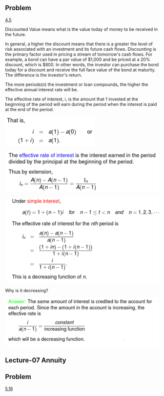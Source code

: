 ## Problem

[4.5](https://www.youtube.com/watch?v=Nohj7ftH-Ak&list=PLdMfoghed2YJhK9bdhgSLeicrwEMVWTR_&index=8)

Discounted Value means what is the value today of money to be received in the future.

In general, a higher the discount means that there is a greater the level of risk associated with an investment and its future cash flows. Discounting is the primary factor used in pricing a stream of tomorrow's cash flows. For example, a bond can have a par value of $1,000 and be priced at a 20% discount, which is $800. In other words, the investor can purchase the bond today for a discount and receive the full face value of the bond at maturity. The difference is the investor's return.

The more periods(n) the investment or loan compounds, the higher the effective annual interest rate will be.

The effective rate of interest, i, is the amount that 1
invested at the beginning of the period will earn during the period
when the interest is paid at the end of the period.

![](./images/01.PNG)

![](./images/02.PNG)

![](./images/03.PNG)

Why is it decreasing?

![](./images/04.PNG)

## Lecture-07 Annuity

## Problem

[5.16](https://www.youtube.com/watch?v=ZccLf2LSRKw&list=PLdMfoghed2YJhK9bdhgSLeicrwEMVWTR_&index=16)
